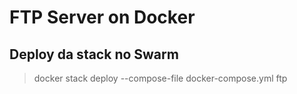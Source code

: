 # FTP Server on Docker

## Deploy da stack no Swarm
> docker stack deploy --compose-file docker-compose.yml ftp